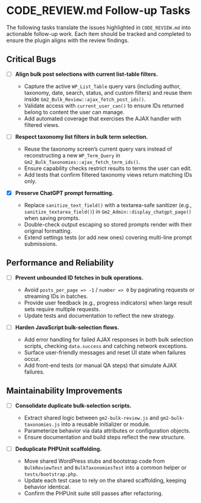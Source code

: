 # CODE_REVIEW.md Follow-up Tasks

The following tasks translate the issues highlighted in `CODE_REVIEW.md` into actionable follow-up work. Each item should be tracked and completed to ensure the plugin aligns with the review findings.

## Critical Bugs

- [ ] **Align bulk post selections with current list-table filters.**
  - Capture the active `WP_List_Table` query vars (including author, taxonomy, date, search, status, and custom filters) and reuse them inside `Gm2_Bulk_Review::ajax_fetch_post_ids()`.
  - Validate access with `current_user_can()` to ensure IDs returned belong to content the user can manage.
  - Add automated coverage that exercises the AJAX handler with filtered views.

- [ ] **Respect taxonomy list filters in bulk term selection.**
  - Reuse the taxonomy screen’s current query vars instead of reconstructing a new `WP_Term_Query` in `Gm2_Bulk_Taxonomies::ajax_fetch_term_ids()`.
  - Ensure capability checks restrict results to terms the user can edit.
  - Add tests that confirm filtered taxonomy views return matching IDs only.

- [x] **Preserve ChatGPT prompt formatting.**
  - Replace `sanitize_text_field()` with a textarea-safe sanitizer (e.g., `sanitize_textarea_field()`) in `Gm2_Admin::display_chatgpt_page()` when saving prompts.
  - Double-check output escaping so stored prompts render with their original formatting.
  - Extend settings tests (or add new ones) covering multi-line prompt submissions.

## Performance and Reliability

- [ ] **Prevent unbounded ID fetches in bulk operations.**
  - Avoid `posts_per_page => -1` / `number => 0` by paginating requests or streaming IDs in batches.
  - Provide user feedback (e.g., progress indicators) when large result sets require multiple requests.
  - Update tests and documentation to reflect the new strategy.

- [ ] **Harden JavaScript bulk-selection flows.**
  - Add error handling for failed AJAX responses in both bulk selection scripts, checking `data.success` and catching network exceptions.
  - Surface user-friendly messages and reset UI state when failures occur.
  - Add front-end tests (or manual QA steps) that simulate AJAX failures.

## Maintainability Improvements

- [ ] **Consolidate duplicate bulk-selection scripts.**
  - Extract shared logic between `gm2-bulk-review.js` and `gm2-bulk-taxonomies.js` into a reusable initializer or module.
  - Parameterize behavior via data attributes or configuration objects.
  - Ensure documentation and build steps reflect the new structure.

- [ ] **Deduplicate PHPUnit scaffolding.**
  - Move shared WordPress stubs and bootstrap code from `BulkReviewTest` and `BulkTaxonomiesTest` into a common helper or `tests/bootstrap.php`.
  - Update each test case to rely on the shared scaffolding, keeping behavior identical.
  - Confirm the PHPUnit suite still passes after refactoring.

